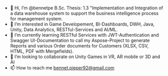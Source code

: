 - 👋 Hi, I’m @bennetpe B.Sc. Thesis: 1.3 "Implementation and Integration of a data warehouse system to support the business intelligence process for management system.
- 👀 I’m interested in Game Developement, BI-Dashboards, DWH, Java, Unity, Data Analytics, RESTful-Services and AI/ML.
- 🌱 I’m currently learning RESTful Services with JWT-Authentication and Swagger UI-Documentation to call my Aspose-Project to generate Reports and various Order documents for Customers (XLSX, CSV, HTML, PDF with Mergefields).
- 💞️ I’m looking to collaborate on Unity Games in VR, AR mobile or 3D and AI
- 📫 How to reach me bennet.pieper92@gmail.com

<!---
bennetpe/bennetpe is a ✨ special ✨ repository because its `README.md` (this file) appears on your GitHub profile.
You can click the Preview link to take a look at your changes.
--->
